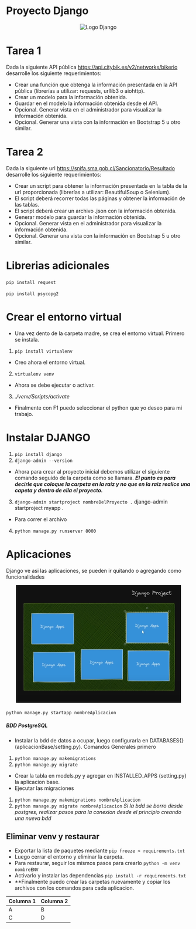 # Proyecto Django

<p align="center">
  <img src="https://www.opengis.ch/wp-content/uploads/2020/04/django-python-logo.png" alt="Logo Django">
</p>

# Tarea 1
Dada la siguiente API pública <https://api.citybik.es/v2/networks/bikerio> desarrolle los siguiente requerimientos:

-	Crear una función que obtenga la información presentada en la API pública (librerías a utilizar: requests, urllib3 o aiohttp).
-	Crear un modelo para la información obtenida.
-	Guardar en el modelo la información obtenida desde el API.
-	Opcional. Generar vista en el administrador para visualizar la información obtenida.
-	Opcional. Generar una vista con la información en Bootstrap 5 u otro similar.

# Tarea 2
Dada la siguiente url <https://snifa.sma.gob.cl/Sancionatorio/Resultado> desarrolle los siguiente requerimientos:

-	Crear un script para obtener la información presentada en la tabla de la url proporcionada (librerías a utilizar: BeautifulSoup o Selenium).
-	El script deberá recorrer todas las páginas y obtener la información de las tablas.
-	El script deberá crear un archivo .json con la información obtenida.
-	Generar modelo para guardar la información obtenida.
-	Opcional. Generar vista en el administrador para visualizar la información obtenida.
-	Opcional. Generar una vista con la información en Bootstrap 5 u otro similar.


# Librerias adicionales

`pip install request`

`pip install psycopg2`




# Crear el entorno virtual
- Una vez dento de la carpeta madre, se crea el entorno virtual. Primero se instala.
1. `pip install virtualenv`
- Creo ahora el entorno virtual.
2. `virtualenv venv`
- Ahora se debe ejecutar o activar.
3. _./venv/Scripts/activate_
- Finalmente con F1 puedo seleccionar el python que yo deseo para mi trabajo.

# Instalar DJANGO
1. `pip install django`
2. `django-admin --version`
- Ahora para crear al proyecto inicial debemos utilizar el siguiente comando seguido de la carpeta como se llamara. ***El punto es para decirle que coloque la carpeta en la raiz y no que en la raiz realice una capeta y dentro de ella el proyecto.***
3. `django-admin startproject nombreDelProyecto .` django-admin startproject myapp .

- Para correr el archivo
4. `python manage.py runserver 8000`


# Aplicaciones
Django ve asi las aplicaciones, se pueden ir quitando o agregando como funcionalidades

<p align="center">
  <img src="./Aplicaciones-django.png" alt="Forma de que ve DJango">
</p>

`python manage.py startapp nombreAplicacion`


##### BDD PostgreSQL
- Instalar la bdd de datos a ocupar, luego configurarla en DATABASES{} (aplicacionBase/setting.py). Comandos Generales primero
1. `python manage.py makemigrations`
2. `python manage.py migrate`
- Crear la tabla en models.py y agregar en INSTALLED_APPS (setting.py) la aplicacion base.
- Ejecutar las migraciones
1. `python manage.py makemigrations nombreAplicacion`
2. `python manage.py migrate nombreAplicacion`
*Si la bdd se borro desde postgres, realizar pasos para la conexion desde el principio creando una nueva bdd*









## Eliminar venv y restaurar
- Exportar la lista de paquetes mediante `pip freeze > requirements.txt`
- Luego cerrar el entorno y eliminar la carpeta.
- Para restaurar, seguir los mismos pasos para crearlo `python -m venv nombreENV`
- Activarlo y instalar las dependencias `pip install -r requirements.txt`
- **Finalmente puedo crear las carpetas nuevamente y copiar los archivos con los comandos para cada aplicacion.


|Columna 1|Columna 2|
|--------|--------|
|    A    |    B    |
|    C    |    D    |
